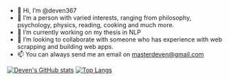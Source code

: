 - 👋 Hi, I’m @deven367
- 👀 I’m a person with varied interests, ranging from philosophy, psychology, physics, reading, cooking and much more.
- 🌱 I’m currently working on my thesis in NLP
- 💞️ I’m looking to collaborate with someone who has experience with web scrapping and building web apps.
- 📫 You can always send me an email on masterdeven@gmail.com

[![Deven's GitHub stats](https://github-readme-stats.vercel.app/api?username=deven367)](https://github.com/anuraghazra/github-readme-stats)
[![Top Langs](https://github-readme-stats.vercel.app/api/top-langs/?username=deven367)](https://github.com/anuraghazra/github-readme-stats)



<!---
deven367/deven367 is a ✨ special ✨ repository because its `README.md` (this file) appears on your GitHub profile.
You can click the Preview link to take a look at your changes.
--->
